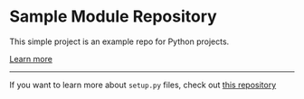 # Sample Module Repository

This simple project is an example repo for Python projects.

[Learn more](<http://www.kennethreitz.org/essays/repository-structure-and-python>)

---------------

If you want to learn more about ``setup.py`` files, 
check out [this repository](<https://github.com/kennethreitz/setup.py>)
